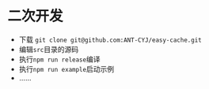 # 二次开发

- 下载 `git clone git@github.com:ANT-CYJ/easy-cache.git`
- 编辑`src`目录的源码
- 执行`npm run release`编译
- 执行`npm run example`启动示例
- ......
